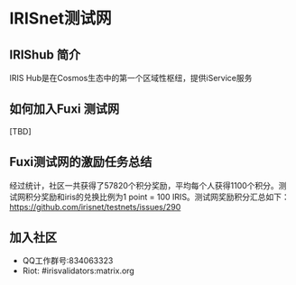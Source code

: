 # IRISnet测试网

## IRIShub 简介

IRIS Hub是在Cosmos生态中的第一个区域性枢纽，提供iService服务

## 如何加入Fuxi 测试网

[TBD]

## Fuxi测试网的激励任务总结

经过统计，社区一共获得了57820个积分奖励，平均每个人获得1100个积分。测试网积分奖励和iris的兑换比例为1 point = 100 IRIS。测试网奖励积分汇总如下： https://github.com/irisnet/testnets/issues/290

## 加入社区

* QQ工作群号:834063323
* Riot: #irisvalidators:matrix.org

